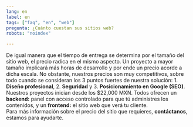 ```yaml
---
lang: en
label: en
tags: ["faq", "en", "web"]
pregunta: ¿Cuánto cuestan sus sitios web?
robots: "noindex"

---
```


De igual manera que el tiempo de entrega se determina por el tamaño del sitio web, el precio radica en el mismo aspecto. Un proyecto a mayor tamaño implicará más horas de desarrollo y por ende un precio acorde a dicha escala.
No obstante, nuestros precios son muy competitivos, sobre todo cuando se consideran los 3 puntos fuertes de nuestra solución: 1. **Diseño profesional**, 2. **Seguridad** y 3. **Posicionamiento en Google (SEO)**.  
Nuestros proyectos inician desde los $22,000 MXN. Todos ofrecen un **backend:** panel con acceso controlado para que tú administres los contenidos, y un **frontend:** el sitio web que verá tu cliente.  
Para más información sobre el precio del sitio que requieres, **contáctanos**, estamos para ayudarte.